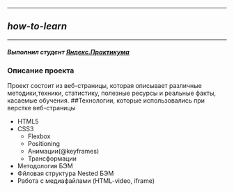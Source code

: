 
---
## _how-to-learn_
---
##### _Выполнил студент [Яндекс.Практикума](https://practicum.yandex.ru)_
### Описание проекта
Проект состоит из  веб-страницы, которая описывает различные методики,техники, статистику, полезные ресурсы и реальные факты, касаемые обучения.
##Технологии, которые использовались при верстке веб-страницы
- HTML5
- CSS3
  - Flexbox
  - Positioning
  - Анимации(@keyframes)
  - Трансформации
- Методология БЭМ
- Фйловая структура Nested БЭМ
- Работа с медиафайлами (HTML-video, iframe)

